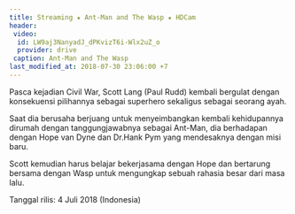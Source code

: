 ```yaml
---
title: Streaming ★ Ant-Man and The Wasp ★ HDCam
header:
 video:
  id: LW9aj3NanyadJ_dPKvizT6i-Wlx2uZ_o
  provider: drive
 caption: Ant-Man and The Wasp
last_modified_at: 2018-07-30 23:06:00 +7
---
```

Pasca kejadian Civil War, Scott Lang (Paul Rudd) kembali bergulat dengan konsekuensi pilihannya sebagai superhero sekaligus sebagai seorang ayah.

Saat dia berusaha berjuang untuk menyeimbangkan kembali kehidupannya dirumah dengan tanggungjawabnya sebagai Ant-Man, dia berhadapan dengan Hope van Dyne dan Dr.Hank Pym yang mendesaknya dengan misi baru.

Scott kemudian harus belajar bekerjasama dengan Hope dan bertarung bersama dengan Wasp untuk mengungkap sebuah rahasia besar dari masa lalu.

Tanggal rilis: 4 Juli 2018 (Indonesia)
